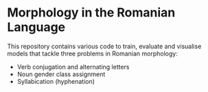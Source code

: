 Morphology in the Romanian Language
===================================

This repository contains various code to train, evaluate and
visualise models that tackle three problems in Romanian morphology:

- Verb conjugation and alternating letters
- Noun gender class assignment
- Syllabication (hyphenation)
